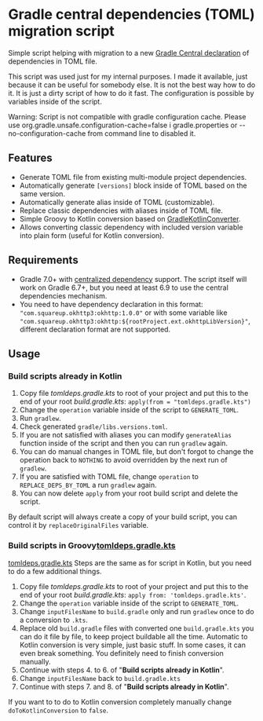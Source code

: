 ﻿# Gradle central dependencies (TOML) migration script

Simple script helping with migration to a new [Gradle Central declaration](https://docs.gradle.org/nightly/userguide/platforms.html#sub:central-declaration-of-dependencies) of dependencies in TOML file.

This script was used just for my internal purposes. I made it available, just because it can be useful for somebody else. It is not the best way how to do it. It is just a dirty script of how to do it fast. The configuration is possible by variables inside of the script.

Warning: Script is not compatible with gradle configuration cache. Please use org.gradle.unsafe.configuration-cache=false i gradle.properties or --no-configuration-cache from command line to disabled it. 

## Features
  - Generate TOML file from existing multi-module project dependencies.
  - Automatically generate `[versions]` block inside of TOML based on the same version.
  - Automatically generate alias inside of TOML (customizable).
  - Replace classic dependencies with aliases inside of TOML file.
  - Simple Groovy to Kotlin conversion based on [GradleKotlinConverter](https://github.com/bernaferrari/GradleKotlinConverter).
  - Allows converting classic dependency with included version variable into plain form (useful for Kotlin conversion).

## Requirements
 - Gradle 7.0+ with [centralized dependency](https://docs.gradle.org/7.0/release-notes.html#centralized-versions) support. The script itself will work on Gradle 6.7+, but you need at least 6.9 to use the central dependencies mechanism.
 - You need to have dependency declaration in this format: `"com.squareup.okhttp3:okhttp:1.0.0"` or with some variable like `"com.squareup.okhttp3:okhttp:${rootProject.ext.okhttpLibVersion}"`, different declaration format are not supported.

## Usage
### Build scripts already in Kotlin
 1. Copy file *tomldeps.gradle.kts* to root of your project and put this to the end of your root *build.gradle.kts*:
    `apply(from = "tomldeps.gradle.kts")`
 2. Change the `operation` variable inside of the script to `GENERATE_TOML`.
 3. Run `gradlew`.
 4. Check generated `gradle/libs.versions.toml`.
 5. If you are not satisfied with aliases you can modify `generateAlias` function inside of the script and then you can run `gradlew` again.
 6. You can do manual changes in TOML file, but don't forgot to change the operation back to `NOTHING` to avoid overridden by the next run of `gradlew`.
 7. If you are satisfied with TOML file, change `operation` to `REPLACE_DEPS_BY_TOML` a run `gradlew` again.
 8. You can now delete `apply` from your root build script and delete the script.

By default script will always create a copy of your build script, you can control it by `replaceOriginalFiles` variable.

###  Build scripts in Groovy[tomldeps.gradle.kts](tomldeps.gradle.kts)
[tomldeps.gradle.kts](tomldeps.gradle.kts)
Steps are the same as for script in Kotlin, but you need to do a few additional things.

 1. Copy file *tomldeps.gradle.kts* to root of your project and put this to the end of your root *build.gradle.kts*:
    `apply from: 'tomldeps.gradle.kts'`.
 2. Change the `operation` variable inside of the script to `GENERATE_TOML`.
 3. Change `inputFilesName` to `build.gradle` only and run `gradlew` once to do a conversion to `.kts`.
 4. Replace old `build.gradle` files with converted one `build.gradle.kts` you can do it file by file, to keep project buildable all the time. Automatic to Kotlin conversion is very simple, just basic stuff. In some cases, it can even break something. You definitely need to finish conversion manually.
 5. Continue with steps 4. to 6. of "**Build scripts already in Kotlin**".
 6. Change `inputFilesName` back to `build.gradle.kts`
 7. Continue with steps 7. and 8. of "**Build scripts already in Kotlin**".

 If you want to to do to Kotlin conversion completely manually change `doToKotlinConversion` to `false`.
